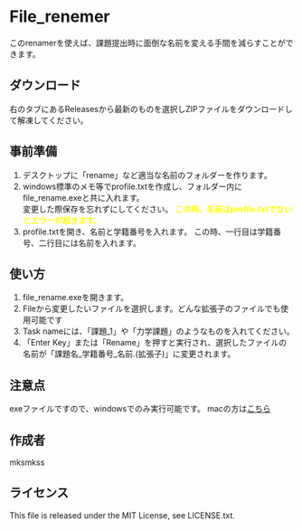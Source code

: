 # File_renemer
このrenamerを使えば、課題提出時に面倒な名前を変える手間を減らすことができます。

## ダウンロード

右のタブにあるReleasesから最新のものを選択しZIPファイルをダウンロードして解凍してください。

## 事前準備

1. デスクトップに「rename」など適当な名前のフォルダーを作ります。
2. windows標準のメモ等でprofile.txtを作成し、フォルダー内にfile_rename.exeと共に入れます。<br>変更した際保存を忘れずにしてください。
**<span style="color:yellow">この時、名前はprofile.txtでないとエラーが起きます。</span>**
3. profile.txtを開き、名前と学籍番号を入れます。
この時、一行目は学籍番号、二行目には名前を入れます。

## 使い方

1. file_rename.exeを開きます。
2. Fileから変更したいファイルを選択します。どんな拡張子のファイルでも使用可能です
3. Task nameには、「課題_1」や「力学課題」のようなものを入れてください。
4. 「Enter Key」または「Rename」を押すと実行され、選択したファイルの名前が「課題名_学籍番号_名前.(拡張子)」に変更されます。

## 注意点

exeファイルですので、windowsでのみ実行可能です。
macの方は[こちら](https://github.com/mksmkss/File_renamer_for_Mac)

## 作成者

mksmkss

## ライセンス

This file is released under the MIT License, see LICENSE.txt.

